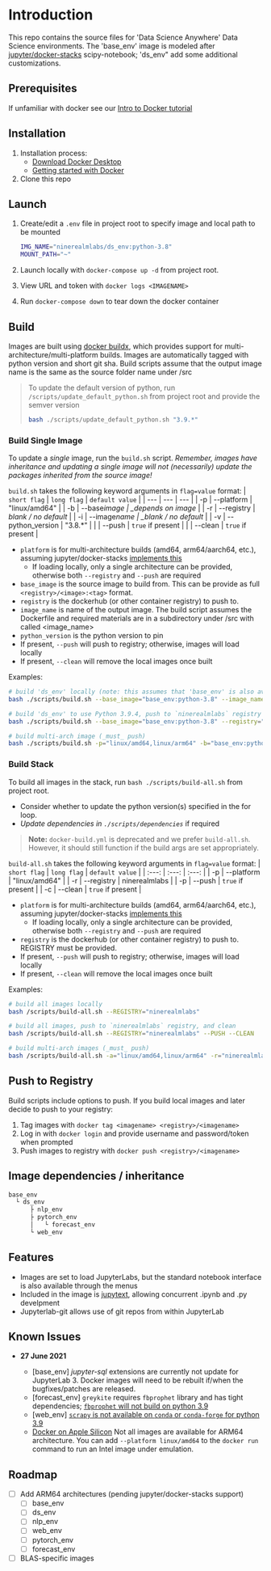 # Introduction

This repo contains the source files for 'Data Science Anywhere' Data Science environments.
The 'base_env' image is modeled after [jupyter/docker-stacks](https://github.com/jupyter/docker-stacks)
scipy-notebook; 'ds_env" add some additional customizations.

## Prerequisites

If unfamiliar with docker see our [Intro to Docker tutorial](./docs/intro-to-docker.md)

## Installation

1. Installation process:
   - [Download Docker Desktop](https://www.docker.com/products/docker-desktop)
   - [Getting started with Docker](https://docs.docker.com/)
2. Clone this repo

## Launch

1. Create/edit a `.env` file in project root to specify image and local path to be mounted

   ```sh
   IMG_NAME="ninerealmlabs/ds_env:python-3.8"
   MOUNT_PATH="~"
   ```

2. Launch locally with `docker-compose up -d` from project root.
3. View URL and token with `docker logs <IMAGENAME>`
4. Run `docker-compose down` to tear down the docker container

## Build

Images are built using [docker buildx](https://docs.docker.com/buildx/working-with-buildx/#overview), which provides support for multi-architecture/multi-platform builds.
Images are automatically tagged with python version and short git sha.
Build scripts assume that the output image name is the same as the source folder name under /src

> To update the default version of python, run `/scripts/update_default_python.sh` from project root and provide the semver version
>
> ```sh
> bash ./scripts/update_default_python.sh "3.9.*"
> ```

### Build Single Image

To update a _single_ image, run the `build.sh` script.
_Remember, images have inheritance and updating a single image will not (necessarily) update the packages inherited from the source image!_

`build.sh` takes the following keyword arguments in `flag=value` format:
| `short flag` | `long flag` | `default value` |
| --- | --- | --- |
| -p | --platform | "linux/amd64" |
| -b | --base*image | \_depends on image* |
| -r | --registry | _blank / no default_ |
| -i | --image*name | \_blank / no default* |
| -v | --python_version | "3.8.\*" |
| | --push | `true` if present |
| | --clean | `true` if present |

- `platform` is for multi-architecture builds (amd64, arm64/aarch64, etc.), assuming jupyter/docker-stacks [implements this](https://github.com/jupyter/docker-stacks/pull/1368)
  - If loading locally, only a single architecture can be provided, otherwise both `--registry` and `--push` are required
- `base_image` is the source image to build from. This can be provide as full `<registry>/<image>:<tag>` format.
- `registry` is the dockerhub (or other container registry) to push to.
- `image_name` is name of the output image. The build script assumes the Dockerfile and required materials are in a subdirectory under /src with called <image_name>
- `python_version` is the python version to pin
- If present, `--push` will push to registry; otherwise, images will load locally
- If present, `--clean` will remove the local images once built

Examples:

```sh
# build 'ds_env' locally (note: this assumes that 'base_env' is also available locally)
bash ./scripts/build.sh --base_image="base_env:python-3.8" --image_name="ds_env"

# build 'ds_env' to use Python 3.9.4, push to `ninerealmlabs` registry
bash ./scripts/build.sh --base_image="base_env:python-3.8" --registry="ninerealmlabs" --image_name="ds_env" --push

# build multi-arch image (_must_ push)
bash ./scripts/build.sh -p="linux/amd64,linux/arm64" -b="base_env:python-3.8" -r="ninerealmlabs" -i="ds_env" --push
```

### Build Stack

To build all images in the stack, run `bash ./scripts/build-all.sh` from project root.

- Consider whether to update the python version(s) specified in the for loop.
- _Update dependencies in `./scripts/dependencies`_ if required

> **Note:** `docker-build.yml` is deprecated and we prefer `build-all.sh`. However, it should still function if the build args are set appropriately.

`build-all.sh` takes the following keyword arguments in `flag=value` format:
| `short flag` | `long flag` | `default value` |
| :---: | :---: | :---: |
| -p | --platform | "linux/amd64" |
| -r | --registry | ninerealmlabs |
| -p | --push | `true` if present |
| -c | --clean | `true` if present |

- `platform` is for multi-architecture builds (amd64, arm64/aarch64, etc.), assuming jupyter/docker-stacks [implements this](https://github.com/jupyter/docker-stacks/pull/1368)
  - If loading locally, only a single architecture can be provided, otherwise both `--registry` and `--push` are required
- `registry` is the dockerhub (or other container registry) to push to. REGISTRY must be provided.
- If present, `--push` will push to registry; otherwise, images will load locally
- If present, `--clean` will remove the local images once built

Examples:

```sh
# build all images locally
bash /scripts/build-all.sh --REGISTRY="ninerealmlabs"

# build all images, push to `ninerealmlabs` registry, and clean
bash /scripts/build-all.sh --REGISTRY="ninerealmlabs" --PUSH --CLEAN

# build multi-arch images (_must_ push)
bash /scripts/build-all.sh -a="linux/amd64,linux/arm64" -r="ninerealmlabs" -p
```

## Push to Registry

Build scripts include options to push. If you build local images and later decide to push to your registry:

1. Tag images with `docker tag <imagename> <registry>/<imagename>`
2. Log in with `docker login` and provide username and password/token when prompted
3. Push images to registry with `docker push <registry>/<imagename>`

## Image dependencies / inheritance

```txt
base_env
  └ ds_env
      ├ nlp_env
      ├ pytorch_env
      │   └ forecast_env
      └ web_env
```

## Features

- Images are set to load JupyterLabs, but the standard notebook interface is also available through the menus
- Included in the image is [jupytext](https://jupytext.readthedocs.io/en/latest/introduction.html), allowing concurrent .ipynb and .py develpment
- Jupyterlab-git allows use of git repos from within JupyterLab

## Known Issues

- **27 June 2021**

  - [base_env] _jupyter-sql_ extensions are currently not update for JupyterLab 3. Docker images will need to be rebuilt if/when the bugfixes/patches are released.
  - [forecast_env] `greykite` requires `fbprophet` library and has tight dependencies; [`fbprophet` will not build on python 3.9](https://github.com/linkedin/greykite/issues/11)
  - [web_env] [`scrapy` is not available on `conda` or `conda-forge` for python 3.9](https://github.com/scrapy/scrapy/issues/5195)
  - [Docker on Apple Silicon](https://docs.docker.com/docker-for-mac/apple-silicon/) Not all images are available for ARM64 architecture. You can add `--platform linux/amd64` to the `docker run` command to run an Intel image under emulation.

## Roadmap

- [ ] Add ARM64 architectures (pending jupyter/docker-stacks support)
  - [ ] base_env
  - [ ] ds_env
  - [ ] nlp_env
  - [ ] web_env
  - [ ] pytorch_env
  - [ ] forecast_env
- [ ] BLAS-specific images

<!-- * [ ] Add Tensorflow/Keras -->
<!-- * [ ] Add CUDA and ROCm -->
